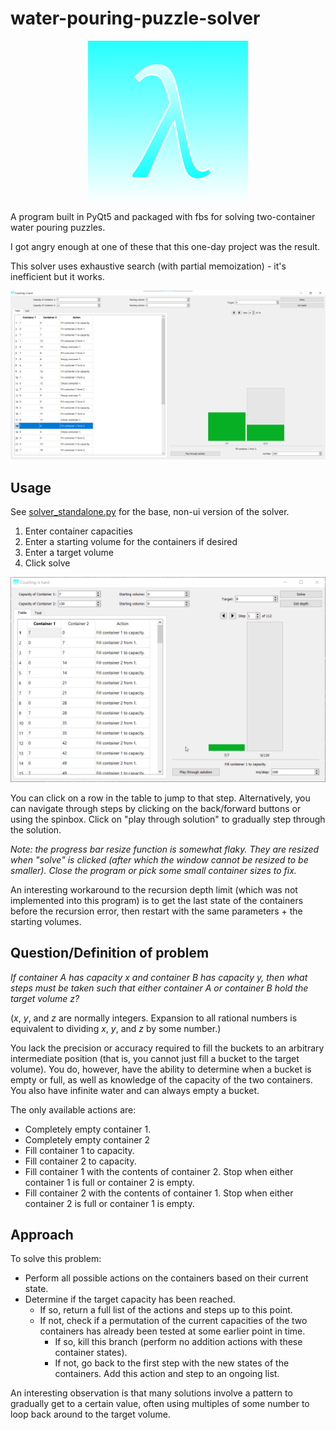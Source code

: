 # water-pouring-puzzle-solver

<p align="center">
  <img src="src/main/icons/linux/256.png" alt="logo"/>
</p>

A program built in PyQt5 and packaged with fbs for solving two-container water pouring puzzles.

I got angry enough at one of these that this one-day project was the result.

This solver uses exhaustive search (with partial memoization) - it's inefficient but it works. 

![Preview](docs/main.png)

## Usage

See [solver_standalone.py](src/main/python/solver_standalone.py) for the base, non-ui version of the solver.

1. Enter container capacities
2. Enter a starting volume for the containers if desired
3. Enter a target volume
4. Click solve

![Playback](docs/playback.gif) 

You can click on a row in the table to jump to that step. Alternatively, you can navigate through steps by clicking on the back/forward buttons or using the spinbox. Click on "play through solution" to gradually step through the solution.

*Note: the progress bar resize function is somewhat flaky. They are resized when "solve" is clicked (after which the window cannot be resized to be smaller). Close the program or pick some small container sizes to fix.*

An interesting workaround to the recursion depth limit (which was not implemented into this program) is to get the last state of the containers before the recursion error, then restart with the same parameters + the starting volumes.

## Question/Definition of problem
*If container A has capacity x and container B has capacity y, then what steps must be taken such that either container A or container B hold the target volume z?*

(*x*, *y*, and *z* are normally integers. Expansion to all rational numbers is equivalent to dividing *x*, *y*, and *z* by some number.)

You lack the precision or accuracy required to fill the buckets to an arbitrary intermediate position (that is, you cannot just fill a bucket to the target volume). You do, however, have the ability to determine when a bucket is empty or full, as well as knowledge of the capacity of the two containers. You also have infinite water and can always empty a bucket.

The only available actions are:
- Completely empty container 1.
- Completely empty container 2
- Fill container 1 to capacity.
- Fill container 2 to capacity.
- Fill container 1 with the contents of container 2. Stop when either container 1 is full or container 2 is empty.
- Fill container 2 with the contents of container 1. Stop when either container 2 is full or container 1 is empty.

## Approach
To solve this problem:

- Perform all possible actions on the containers based on their current state.
- Determine if the target capacity has been reached.
  - If so, return a full list of the actions and steps up to this point.
  - If not, check if a permutation of the current capacities of the two containers has already been tested at some earlier point in time.
    - If so, kill this branch (perform no addition actions with these container states).
    - If not, go back to the first step with the new states of the containers. Add this action and step to an ongoing list. 

An interesting observation is that many solutions involve a pattern to gradually get to a certain value, often using multiples of some number to loop back around to the target volume.

